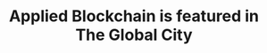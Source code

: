 ---
layout: "post"
title: "Applied Blockchain is featured in The Global City"
lead: "The Global City, run by the City of London Corporation, showcases the UK's offer for financial and professional services."
image: "the-global-city.jpg"
category: "News"
link:
  type: "external"
  url: "https://www.theglobalcity.uk/resources/applied-blockchain"
---